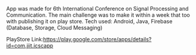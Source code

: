 App was made for 6th International Conference on Signal Processing and Communication.
The main challenge was to make it within a week that too with publishing it on play store.
Tech used: Android, Java, Firebase (Database, Storage, Cloud Messaging)

PlayStore Link:https://play.google.com/store/apps/details?id=com.jiit.icscapp
